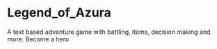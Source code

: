 # Legend_of_Azura
A text based adventure game with battling, items, decision making and more. Become a hero
